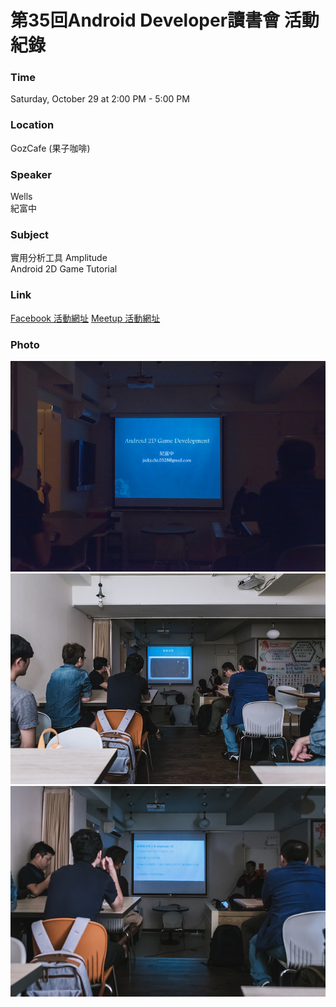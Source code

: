 # 第35回Android Developer讀書會 活動紀錄

### Time

Saturday, October 29 at 2:00 PM - 5:00 PM

### Location

GozCafe (果子咖啡)

### Speaker
Wells   
紀富中 

### Subject
實用分析工具 Amplitude   
Android 2D Game Tutorial

### Link

[Facebook 活動網址](https://www.facebook.com/events/713303108835997/)
[Meetup 活動網址](https://www.meetup.com/Taiwan-Android-Developer-Study-Group/events/234771208/)


### Photo
![活動團體照](/Activity/activity_35/photo/30340482400_3e56d0ba4d_z.jpg)
![活動團體照](/Activity/activity_35/photo/30340612280_05bbc86103_z.jpg)
![活動團體照](/Activity/activity_35/photo/30552530851_7a110a0993_z.jpg)
